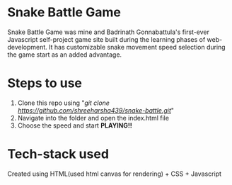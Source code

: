 # Snake Battle Game
Snake Battle Game was mine and Badrinath Gonnabattula's first-ever Javascript self-project game site built during the learning phases of web-development. It has customizable snake movement speed selection during the game start as an added advantage.

# Steps to use
1. Clone this repo using "_git clone https://github.com/shreeharsha439/snake-battle.git_"
2. Navigate into the folder and open the index.html file
3. Choose the speed and start **PLAYING!!**

# Tech-stack used
Created using HTML(used html canvas for rendering) + CSS + Javascript
